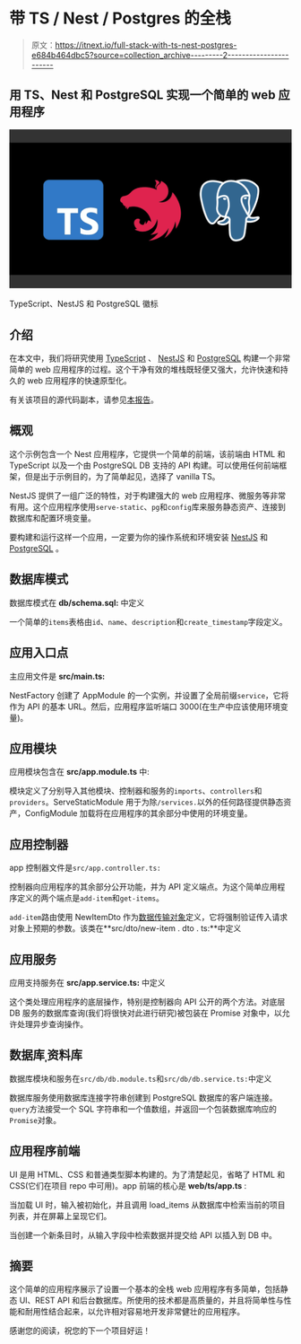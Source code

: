 # 带 TS / Nest / Postgres 的全栈

> 原文：<https://itnext.io/full-stack-with-ts-nest-postgres-e684b464dbc5?source=collection_archive---------2----------------------->

## 用 TS、Nest 和 PostgreSQL 实现一个简单的 web 应用程序

![](img/4b2408550403800add1385282739493a.png)

TypeScript、NestJS 和 PostgreSQL 徽标

## 介绍

在本文中，我们将研究使用 [TypeScript](https://www.typescriptlang.org/) 、 [NestJS](https://nestjs.com/) 和 [PostgreSQL](https://www.postgresql.org/) 构建一个非常简单的 web 应用程序的过程。这个干净有效的堆栈既轻便又强大，允许快速和持久的 web 应用程序的快速原型化。

有关该项目的源代码副本，请参见[本报告](https://github.com/kenreilly/ts-nest-postgres-example)。

## 概观

这个示例包含一个 Nest 应用程序，它提供一个简单的前端，该前端由 HTML 和 TypeScript 以及一个由 PostgreSQL DB 支持的 API 构建。可以使用任何前端框架，但是出于示例目的，为了简单起见，选择了 vanilla TS。

NestJS 提供了一组广泛的特性，对于构建强大的 web 应用程序、微服务等非常有用。这个应用程序使用`serve-static`、`pg`和`config`库来服务静态资产、连接到数据库和配置环境变量。

要构建和运行这样一个应用，一定要为你的操作系统和环境安装 [NestJS](https://docs.nestjs.com/#installation) 和 [PostgreSQL](https://www.postgresql.org/download/) 。

## 数据库模式

数据库模式在 **db/schema.sql:** 中定义

一个简单的`items`表格由`id`、`name`、`description`和`create_timestamp`字段定义。

## 应用入口点

主应用文件是 **src/main.ts:**

NestFactory 创建了 AppModule 的一个实例，并设置了全局前缀`service`，它将作为 API 的基本 URL。然后，应用程序监听端口 3000(在生产中应该使用环境变量)。

## 应用模块

应用模块包含在 **src/app.module.ts** 中:

模块定义了分别导入其他模块、控制器和服务的`imports`、`controllers`和`providers`。ServeStaticModule 用于为除`/services.`以外的任何路径提供静态资产，ConfigModule 加载将在应用程序的其余部分中使用的环境变量。

## 应用控制器

app 控制器文件是`src/app.controller.ts:`

控制器向应用程序的其余部分公开功能，并为 API 定义端点。为这个简单应用程序定义的两个端点是`add-item`和`get-items`。

`add-item`路由使用 NewItemDto 作为[数据传输对象](https://gist.github.com/kenreilly/19d600bde0b7ad57bb07a866b4bf88f2)定义，它将强制验证传入请求对象上预期的参数。该类在**src/dto/new-item . dto . ts:**中定义

## 应用服务

应用支持服务在 **src/app.service.ts:** 中定义

这个类处理应用程序的底层操作，特别是控制器向 API 公开的两个方法。对底层 DB 服务的数据库查询(我们将很快对此进行研究)被包装在 Promise 对象中，以允许处理异步查询操作。

## 数据库ˌ资料库

数据库模块和服务在`src/db/db.module.ts`和`src/db/db.service.ts:`中定义

数据库服务使用数据库连接字符串创建到 PostgreSQL 数据库的客户端连接。`query`方法接受一个 SQL 字符串和一个值数组，并返回一个包装数据库响应的`Promise`对象。

## 应用程序前端

UI 是用 HTML、CSS 和普通类型脚本构建的。为了清楚起见，省略了 HTML 和 CSS(它们在项目 repo 中可用)。app 前端的核心是 **web/ts/app.ts** :

当加载 UI 时，输入被初始化，并且调用 load_items 从数据库中检索当前的项目列表，并在屏幕上呈现它们。

当创建一个新条目时，从输入字段中检索数据并提交给 API 以插入到 DB 中。

## 摘要

这个简单的应用程序展示了设置一个基本的全栈 web 应用程序有多简单，包括静态 UI、REST API 和后台数据库。所使用的技术都是高质量的，并且将简单性与性能和耐用性结合起来，以允许相对容易地开发非常健壮的应用程序。

感谢您的阅读，祝您的下一个项目好运！